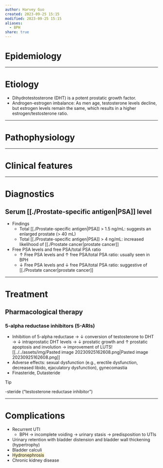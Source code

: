 ```yaml
---
author: Harvey Guo
created: 2023-09-25 15:15
modified: 2023-09-25 15:15
aliases:
  - BPH
share: true
---
```


# Epidemiology


---
# Etiology
- Dihydrotestosterone (DHT) is a potent prostatic growth factor.
- Androgen-estrogen imbalance: As men age, testosterone levels decline, but estrogen levels remain the same, which results in a higher estrogen/testosterone ratio.

---
# Pathophysiology


---
# Clinical features


---
# Diagnostics
## Serum [[./Prostate-specific antigen|PSA]] level
- Findings
	- Total [[./Prostate-specific antigen|PSA]] > 1.5 ng/mL: suggests an enlarged prostate (> 40 mL) 
	- Total [[./Prostate-specific antigen|PSA]] > 4 ng/mL: increased likelihood of [[./Prostate cancer|prostate cancer]]
- Free PSA levels and free PSA/total PSA ratio
	- ↑ Free PSA levels and ↑ free PSA/total PSA ratio: usually seen in BPH
	- ↓ Free PSA levels and ↓ free PSA/total PSA ratio: suggestive of [[./Prostate cancer|prostate cancer]]

---
# Treatment
## Pharmacological therapy
### 5-alpha reductase inhibitors (5-ARIs)
- Inhibition of 5-alpha reductase → ↓ conversion of testosterone to DHT → ↓ intraprostatic DHT levels → ↓ prostatic growth and ↑ prostatic apoptosis and involution → improvement of LUTS![[../../assets/img/Pasted image 20230925162608.png|Pasted image 20230925162608.png]]
- Adverse effects: sexual dysfunction (e.g., erectile dysfunction, decreased libido, ejaculatory dysfunction), gynecomastia
- Finasteride, Dutasteride
>[!tip] 
>-steride (“testosterone reductase inhibitor”)

---
# Complications
- Recurrent UTI 
	- BPH → incomplete voiding → urinary stasis → predisposition to UTIs
- Urinary retention with bladder distension and bladder wall thickening (hypertrophy)
- Bladder calculi
- <span style="background:rgba(240, 200, 0, 0.2)">Hydronephrosis</span>
- Chronic kidney disease